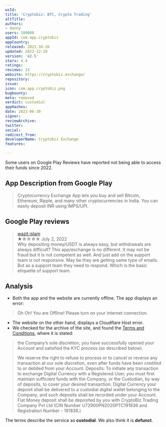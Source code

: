 ```yaml
---
wsId: 
title: 'Cryptobiz: BTC, Crypto Trading'
altTitle: 
authors:
- danny
users: 100000
appId: com.app.cryptobiz
appCountry: 
released: 2021-10-26
updated: 2022-12-19
version: '42.5'
stars: 4.4
ratings: 
reviews: 33
website: https://cryptobiz.exchange/
repository: 
issue: 
icon: com.app.cryptobiz.png
bugbounty: 
meta: removed
verdict: custodial
appHashes: 
date: 2023-06-30
signer: 
reviewArchive: 
twitter: 
social: 
redirect_from: 
developerName: Cryptobiz Exchange
features: 

---
```


<div class="alertBox"><div>Some users on Google Play Reviews have reported not being able to access their funds since 2022.
</div> </div>

## App Description from Google Play

> Cryptocurrency Exchange App lets you buy and sell Bitcoin, Ethereum, Ripple, and many other cryptocurrencies in India. You can easily deposit INR using IMPS/UPI.

## Google Play reviews

> [wazit islam](https://play.google.com/store/apps/details?id=com.app.cryptobiz&gl=us)<br>
  ★☆☆☆☆ July 2, 2022 <br>
       Why depositing money/USDT is always easy, but withdrawals are always difficult? This app/exchange is no different. It may not be fraud but it is not competent as well. And just add on the support team is not responsive. May be they are getting same type of emails. But as a support team they need to respond. Which is the basic etiquette of support team.

## Analysis

- Both the app and the website are currently offline. The app displays an error:

> Oh Oh! You are Offline! Please turn on your internet connection.

- The website on the other hand, displays a Cloudflare Host error.
- We checked for the archive of the site, and found the [Terms and Conditions](https://web.archive.org/web/20230321220224/https://www.cryptobiz.exchange/terms-and-condition), where it is stated:

> the Company’s sole discretion, you have successfully opened your Account and satisfied the KYC process (as described below).
>
> We reserve the right to refuse to process or to cancel or reverse any transaction at our sole discretion, even after funds have been credited to or debited from your Account. Deposits: To initiate any transaction to exchange Digital Currency with a Registered User, you must first maintain sufficient funds with the Company, or the Custodian, by way of deposits, to cover your desired transaction. Digital Currency your deposit shall be delivered to a custodial digital wallet belonging to the Company, and such deposits shall be recorded under your Account. Fiat Money deposit shall be deposited by you with CryptoBiz Trading Company Pvt Ltd (CIN Number U72900PN2020PTC191836 and Registration Number - 191836.)

The terms describe the service as **custodial**. We also think it is **defunct**.
